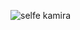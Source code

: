 ![selfe kamira](https://github.com/BoborahimAlisherovich/SafeCam-django/assets/157810653/ec8a3257-4bf1-4de7-bf65-4476ec632600)
